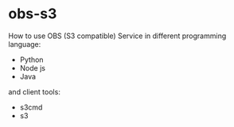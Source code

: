 # obs-s3
How to use OBS (S3 compatible) Service in different programming language: 
- Python 
- Node js 
- Java

and client tools: 
- s3cmd 
- s3
